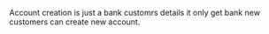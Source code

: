 Account creation is just a bank customrs details it only get bank new customers can create new account.
